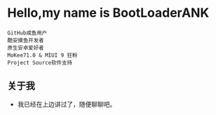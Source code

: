 # Hello,my name is BootLoaderANK
```
GitHub咸鱼用户
酷安摸鱼开发者
原生安卓爱好者
MoKee71.0 & MIUI 9 狂粉
Project Source软件支持
```

## 关于我
- 我已经在上边讲过了，随便聊聊吧。


